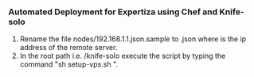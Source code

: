 ### Automated Deployment for Expertiza using Chef and Knife-solo

1. Rename the  file nodes/192.168.1.1.json.sample to <ip-address>.json where <ip-address> is the ip address of the remote server.
2. In the root path i.e. /knife-solo execute the script by typing the command "sh setup-vps.sh <username> <ip-address> <port-number>".
